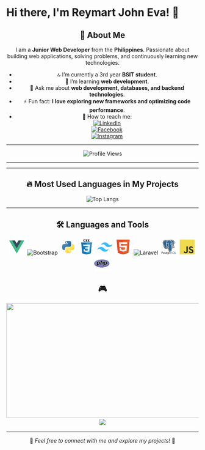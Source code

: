 # Hi there, I'm Reymart John Eva! 👋

<div align="center">

## 🚀 About Me
I am a **Junior Web Developer** from the **Philippines**. Passionate about building web applications, solving problems, and continuously learning new technologies.

- 🔝 I’m currently a 3rd year **BSIT student**.
- 🌱 I’m learning **web development**.
- 💬 Ask me about **web development, databases, and backend technologies**.
- ⚡ Fun fact: **I love exploring new frameworks and optimizing code performance**.
- 📧 How to reach me:  
  [![LinkedIn](https://img.shields.io/badge/-LinkedIn-blue?style=flat&logo=Linkedin&logoColor=white)](https://www.linkedin.com/in/reymart-eva-202196327/)  
  [![Facebook](https://img.shields.io/badge/-Facebook-1877F2?style=flat&logo=Facebook&logoColor=white)](https://www.facebook.com/reymartjohneva/)  
  [![Instagram](https://img.shields.io/badge/-Instagram-E4405F?style=flat&logo=Instagram&logoColor=white)](https://www.instagram.com/cokecak333/)  

---
![Profile Views](https://komarev.com/ghpvc/?username=reymartjohneva&style=flat-square&color=blue)

---
---

## 🔥 Most Used Languages in My Projects
![Top Langs](https://github-readme-stats.vercel.app/api/top-langs/?username=reymartjohneva&layout=compact&theme=radical)

---

## 🛠️ Languages and Tools
<div>
  <img src="https://github.com/devicons/devicon/blob/master/icons/vuejs/vuejs-original.svg" title="Vue.js" alt="Vue.js" width="40" height="40"/>&nbsp;
  <img src="https://cdn.jsdelivr.net/gh/devicons/devicon/icons/bootstrap/bootstrap-original.svg" title="Bootstrap" alt="Bootstrap" width="40" height="40"/>&nbsp;
  <img src="https://github.com/devicons/devicon/blob/master/icons/python/python-original.svg" title="Python" alt="Python" width="40" height="40"/>&nbsp;
  <img src="https://github.com/devicons/devicon/blob/master/icons/css3/css3-original-wordmark.svg" title="CSS3" alt="CSS3" width="40" height="40"/>&nbsp;
  <img src="https://github.com/devicons/devicon/blob/master/icons/tailwindcss/tailwindcss-original.svg" title="Tailwind CSS" alt="Tailwind CSS" width="40" height="40"/>&nbsp;
  <img src="https://github.com/devicons/devicon/blob/master/icons/html5/html5-original.svg" title="HTML5" alt="HTML5" width="40" height="40"/>&nbsp;
  <img src="https://cdn.jsdelivr.net/gh/devicons/devicon/icons/laravel/laravel-original.svg" title="Laravel" alt="Laravel" width="40" height="40"/>&nbsp;
  <img src="https://github.com/devicons/devicon/blob/master/icons/postgresql/postgresql-original-wordmark.svg" title="PostgreSQL" alt="PostgreSQL" width="40" height="40"/>&nbsp;
  <img src="https://github.com/devicons/devicon/blob/master/icons/javascript/javascript-original.svg" title="JavaScript" alt="JavaScript" width="40" height="40"/>&nbsp;
  <img src="https://github.com/devicons/devicon/blob/master/icons/php/php-original.svg" title="PHP" alt="PHP" width="40" height="40"/>&nbsp;
</div>


## 🎮
<div align="center">
  <img src="https://media.giphy.com/media/dWesBcTLavkZuG35MI/giphy.gif" width="600" height="300"/>
</div>

<div id="header" align="center">
  <img src="https://media.giphy.com/media/M9gbBd9nbDrOTu1Mqx/giphy.gif" width="100"/>
</div>

---

🌟 *Feel free to connect with me and explore my projects!* 🚀

</div>
